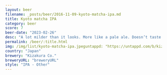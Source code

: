 ```yaml
---
layout: beer
filename: _posts/beer/2016-11-09-kyoto-matcha-ipa.md
title: Kyoto matcha IPA
category: beer
score: 7
beer-date: "2023-02-26"
desc: "A lot milder than it looks. More like a pale ale. Doesn’t taste nearly as strong as it is"
permalink: /beer/:title.html
img: /img/list/kyoto-matcha-ipa.jpeguntappd: "https://untappd.com/b/kizakura-co--kyoto-bakushu-matcha-ipa----/2368379"
country: "Japan"
brewery: "Kizakura Co."
breweryURL: "breweryURL"
style: "IPA - Other"
---
```

